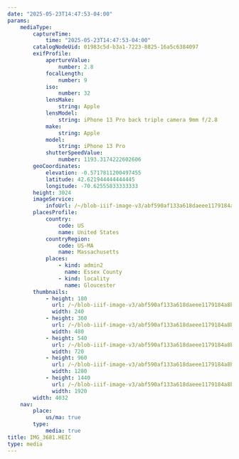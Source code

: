 ```yaml
---
date: "2025-05-23T14:47:53-04:00"
params:
    mediaType:
        captureTime:
            time: "2025-05-23T14:47:53-04:00"
        catalogNodeUid: 01983c5d-b3a1-7223-8825-16a5c6384097
        exifProfile:
            apertureValue:
                number: 2.8
            focalLength:
                number: 9
            iso:
                number: 32
            lensMake:
                string: Apple
            lensModel:
                string: iPhone 13 Pro back triple camera 9mm f/2.8
            make:
                string: Apple
            model:
                string: iPhone 13 Pro
            shutterSpeedValue:
                number: 1193.3174222602606
        geoCoordinates:
            elevation: -0.5717811200497455
            latitude: 42.621944444444445
            longitude: -70.62555833333333
        height: 3024
        imageService:
            infoUrl: /~/blob-iiif-image-v3/abf590af133a618daeee1179184a8b9d329098668217061162516bb946b919c4/info.json
        placesProfile:
            country:
                code: US
                name: United States
            countryRegion:
                code: US-MA
                name: Massachusetts
            places:
                - kind: admin2
                  name: Essex County
                - kind: locality
                  name: Gloucester
        thumbnails:
            - height: 180
              url: /~/blob-iiif-image-v3/abf590af133a618daeee1179184a8b9d329098668217061162516bb946b919c4/full/240%2C180/0/default.jpg
              width: 240
            - height: 360
              url: /~/blob-iiif-image-v3/abf590af133a618daeee1179184a8b9d329098668217061162516bb946b919c4/full/480%2C360/0/default.jpg
              width: 480
            - height: 540
              url: /~/blob-iiif-image-v3/abf590af133a618daeee1179184a8b9d329098668217061162516bb946b919c4/full/720%2C540/0/default.jpg
              width: 720
            - height: 960
              url: /~/blob-iiif-image-v3/abf590af133a618daeee1179184a8b9d329098668217061162516bb946b919c4/full/1280%2C960/0/default.jpg
              width: 1280
            - height: 1440
              url: /~/blob-iiif-image-v3/abf590af133a618daeee1179184a8b9d329098668217061162516bb946b919c4/full/1920%2C1440/0/default.jpg
              width: 1920
        width: 4032
    nav:
        place:
            us/ma: true
        type:
            media: true
title: IMG_3681.HEIC
type: media
---
```


